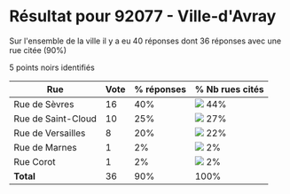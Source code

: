 # Résultat pour 92077 - Ville-d'Avray

Sur l'ensemble de la ville il y a eu 40 réponses dont 36 réponses avec une rue citée (90%)

5 points noirs identifiés

| Rue | Vote | % réponses | % Nb rues cités|
|-----|------|------------|----------------|
| Rue de Sèvres | 16 | 40% | <img src="../../img/bar_44.gif" />&nbsp;44%|
| Rue de Saint-Cloud | 10 | 25% | <img src="../../img/bar_27.gif" />&nbsp;27%|
| Rue de Versailles | 8 | 20% | <img src="../../img/bar_22.gif" />&nbsp;22%|
| Rue de Marnes | 1 | 2% | <img src="../../img/bar_2.gif" />&nbsp;2%|
| Rue Corot | 1 | 2% | <img src="../../img/bar_2.gif" />&nbsp;2%|
| **Total** | 36 | 90% | 100%|
